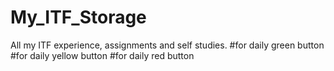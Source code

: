 # My_ITF_Storage
All my ITF experience, assignments and self studies.
#for daily green button
#for daily yellow button
#for daily red button
